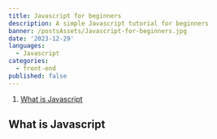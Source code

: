 ```yaml
---
title: Javascript for beginners
description: A simple Javascript tutorial for beginners
banner: /postsAssets/Javascript-for-beginners.jpg
date: '2023-12-29'
languages:
  - Javascript
categories:
  - front-end
published: false
---
```


1. [What is Javascript](#what-is-javascript)
   
## What is Javascript